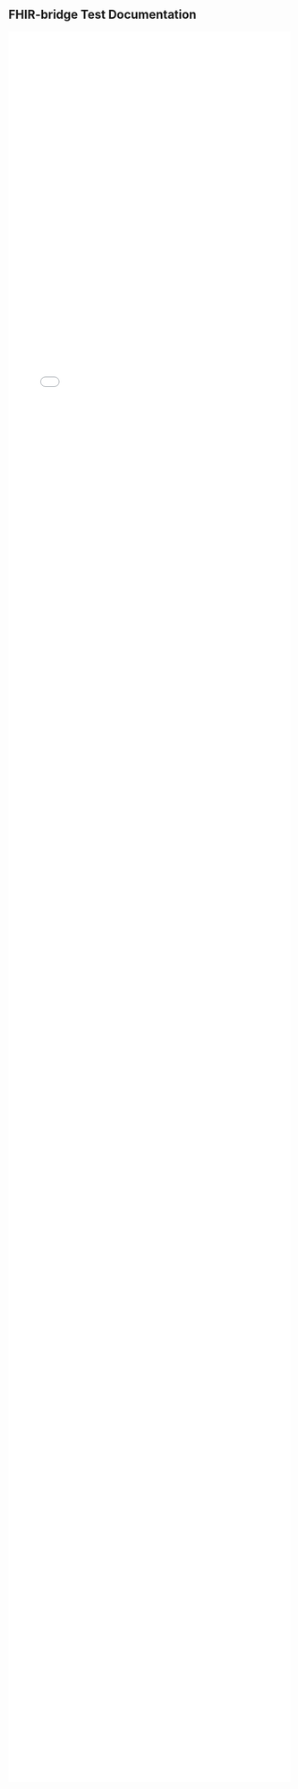 ## FHIR-bridge Test Documentation

<style>
    iframe { border: none; }
</style>

<iframe src="tests/results/fhir-bridge-robot-testdocu.html" width="100%" height="80%" name="Robot Tests Documentation">
    <p>Ihr Browser kann leider keine eingebetteten Frames anzeigen:
    Sie können die eingebettete Seite über den folgenden Verweis aufrufen: 
    <a href="tests/results/fhir-bridge-robot-testdocu.html">SELFHTML</a>
    </p>
</iframe>

